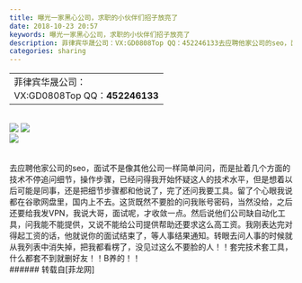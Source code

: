 ```yaml
---
title: 曝光一家黑心公司，求职的小伙伴们招子放亮了
date: 2018-10-23 20:57
keywords: 曝光一家黑心公司，求职的小伙伴们招子放亮了
description: 菲律宾华晟公司：VX:GD0808Top QQ：452246133去应聘他家公司的seo，面试不是像其他公司一样简单问问，而是扯着几个方面的技术不停追问细节，操作步骤，已经问得我开始怀疑这人的技术水平，但是想着以后可能是同事，还是把细节步骤都和他说了，完了还问我要工具。留了个心眼我说都在谷歌网盘里，国内上不去。这货既然不要脸的问我账号密码，当然没给，之后还要给我发VPN，我说大哥，面试呢，才收敛一点。然后说他们公司缺自动化工具，问我能不能提供，又说不能给公司提供帮助还要求这么高工资。我刚表达完对得起工资的话，他就说你的面试结束了，等人事结果通知。转眼去问人事的时候就从我列表中消失掉，把我都看楞了，没见过这么不要脸的人！！套完技术套工具，什么都套不到就删好友！！B养的！！
categories: sharing
---
```

<td class="t_f" id="postmessage_2149982">

<table cellspacing="0" class="t_table" style="width:98%"><tr><td>菲律宾华晟公司：<br/>
VX:GD0808Top QQ：<strong>452246133</strong></td></tr></table><br/>

<img aid="971712" data-cf-modified-41800be6713f4c9ba4bd49af-="" file="data/attachment/forum/201810/23/203503jg91o98grpij88r8.png.thumb.jpg" id="aimg_971712" inpost="1" onclick="" onmouseover="" src="http://www.flw.ph/data/attachment/forum/201810/23/203503jg91o98grpij88r8.png" style="cursor:pointer" zoomfile="data/attachment/forum/201810/23/203503jg91o98grpij88r8.png"/>



<img aid="971714" data-cf-modified-41800be6713f4c9ba4bd49af-="" file="data/attachment/forum/201810/23/203504fmpdm1gh2opb28vv.png.thumb.jpg" id="aimg_971714" inpost="1" onclick="" onmouseover="" src="http://www.flw.ph/data/attachment/forum/201810/23/203504fmpdm1gh2opb28vv.png" style="cursor:pointer" zoomfile="data/attachment/forum/201810/23/203504fmpdm1gh2opb28vv.png"/>


<br/>

<img aid="971713" data-cf-modified-41800be6713f4c9ba4bd49af-="" file="data/attachment/forum/201810/23/203504u2orhwhq2co5uemm.png.thumb.jpg" id="aimg_971713" inpost="1" onclick="" onmouseover="" src="http://www.flw.ph/data/attachment/forum/201810/23/203504u2orhwhq2co5uemm.png" style="cursor:pointer" zoomfile="data/attachment/forum/201810/23/203504u2orhwhq2co5uemm.png"/>


<br/>
<br/>
<br/>
去应聘他家公司的seo，面试不是像其他公司一样简单问问，而是扯着几个方面的技术不停追问细节，操作步骤，已经问得我开始怀疑这人的技术水平，但是想着以后可能是同事，还是把细节步骤都和他说了，完了还问我要工具。留了个心眼我说都在谷歌网盘里，国内上不去。这货既然不要脸的问我账号密码，当然没给，之后还要给我发VPN，我说大哥，面试呢，才收敛一点。然后说他们公司缺自动化工具，问我能不能提供，又说不能给公司提供帮助还要求这么高工资。我刚表达完对得起工资的话，他就说你的面试结束了，等人事结果通知。转眼去问人事的时候就从我列表中消失掉，把我都看楞了，没见过这么不要脸的人！！套完技术套工具，什么都套不到就删好友！！B养的！！<br/>
</td>
###### 转载自[菲龙网]